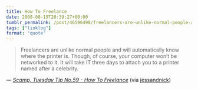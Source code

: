 ```yaml
---
title: How To Freelance
date: 2008-08-19T20:39:27+00:00
tumblr_permalink: /post/46596498/freelancers-are-unlike-normal-people-and-will
tags: ["linklog"]
format: "quote"
---
```


> Freelancers are unlike normal people and will automatically know where the printer is. Though, of course, your computer won&rsquo;t be networked to it. It will take IT three days to attach you to a printer named after a celebrity.

— <cite>[Scamp, _Tuesday Tip No.59 - How To Freelance_](http://scampblog.blogspot.com/2008/08/tuesday-tip-no59-how-to-freelance.html)</cite> (via [jessandnick](http://tumblr.nickandjess.co.uk/))
